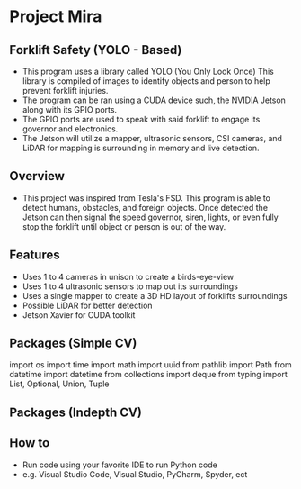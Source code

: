 # Project Mira

## Forklift Safety (YOLO - Based)
- This program uses a library called YOLO (You Only Look Once) This library is compiled of images to identify objects and person to help prevent forklift injuries. 
- The program can be ran using a CUDA device such, the NVIDIA Jetson along with its GPIO ports. 
- The GPIO ports are used to speak with said forklift to engage its governor  and electronics. 
- The Jetson will utilize a mapper, ultrasonic sensors, CSI cameras, and LiDAR for mapping is surrounding in memory and live detection.
## Overview
- This project was inspired from Tesla's FSD. This program is able to detect humans, obstacles, and foreign objects. Once detected the Jetson can then signal the speed governor, siren, lights, or even fully stop the forklift until object or person is out of the way. 

## Features
- Uses 1 to 4 cameras in unison to create a birds-eye-view
- Uses 1 to 4 ultrasonic sensors to map out its surroundings
- Uses a single mapper to create a 3D HD layout of forklifts surroundings
- Possible LiDAR for better detection
- Jetson Xavier for CUDA toolkit

## Packages (Simple CV)
import os
import time
import math
import uuid
from pathlib import Path
from datetime import datetime
from collections import deque
from typing import List, Optional, Union, Tuple

## Packages (Indepth CV)

## How to
- Run code using your favorite IDE to run Python code
- e.g. Visual Studio Code, Visual Studio, PyCharm, Spyder, ect
